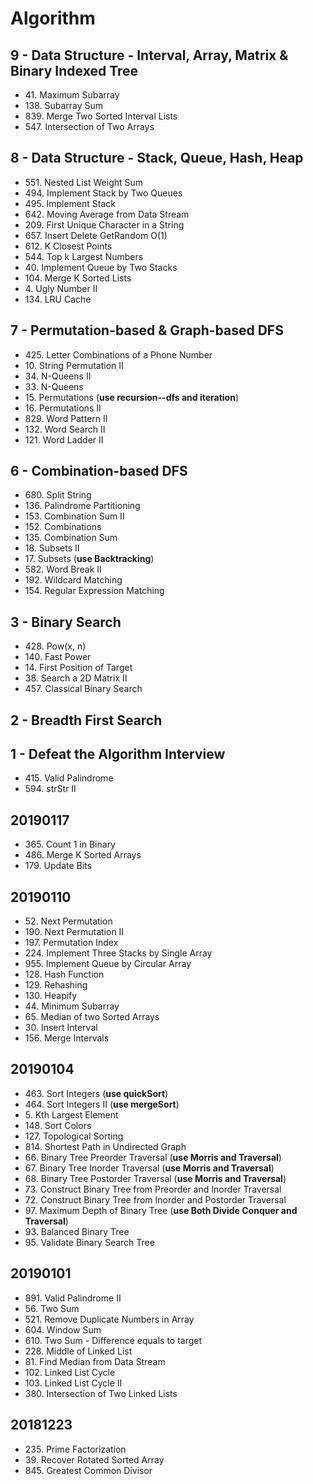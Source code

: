# Algorithm

## 9 - Data Structure - Interval, Array, Matrix & Binary Indexed Tree
* 41\. Maximum Subarray
* 138\. Subarray Sum
* 839\. Merge Two Sorted Interval Lists
* 547\. Intersection of Two Arrays

## 8 - Data Structure - Stack, Queue, Hash, Heap

* 551\. Nested List Weight Sum
* 494\. Implement Stack by Two Queues
* 495\. Implement Stack
* 642\. Moving Average from Data Stream
* 209\. First Unique Character in a String
* 657\. Insert Delete GetRandom O(1)
* 612\. K Closest Points
* 544\. Top k Largest Numbers
* 40\. Implement Queue by Two Stacks
* 104\. Merge K Sorted Lists
* 4\. Ugly Number II
* 134\. LRU Cache

## 7 - Permutation-based & Graph-based DFS

* 425\. Letter Combinations of a Phone Number
* 10\. String Permutation II
* 34\. N-Queens II
* 33\. N-Queens
* 15\. Permutations (**use recursion--dfs and iteration**)
* 16\. Permutations II
* 829\. Word Pattern II
* 132\. Word Search II
* 121\. Word Ladder II

## 6 - Combination-based DFS

* 680\. Split String
* 136\. Palindrome Partitioning
* 153\. Combination Sum II
* 152\. Combinations
* 135\. Combination Sum
* 18\. Subsets II
* 17\. Subsets (**use Backtracking**)
* 582\. Word Break II
* 192\. Wildcard Matching
* 154\. Regular Expression Matching

## 3 - Binary Search

* 428\. Pow(x, n)
* 140\. Fast Power
* 14\. First Position of Target
* 38\. Search a 2D Matrix II
* 457\. Classical Binary Search

## 2 - Breadth First Search

## 1 - Defeat the Algorithm Interview

* 415\. Valid Palindrome
* 594\. strStr II

## 20190117

* 365\. Count 1 in Binary
* 486\. Merge K Sorted Arrays
* 179\. Update Bits

## 20190110

* 52\. Next Permutation
* 190\. Next Permutation II
* 197\. Permutation Index
* 224\. Implement Three Stacks by Single Array
* 955\. Implement Queue by Circular Array
* 128\. Hash Function
* 129\. Rehashing
* 130\. Heapify
* 44\. Minimum Subarray
* 65\. Median of two Sorted Arrays
* 30\. Insert Interval
* 156\. Merge Intervals

## 20190104

* 463\. Sort Integers (**use quickSort**)
* 464\. Sort Integers II (**use mergeSort**)
* 5\. Kth Largest Element
* 148\. Sort Colors
* 127\. Topological Sorting
* 814\. Shortest Path in Undirected Graph
* 66\. Binary Tree Preorder Traversal (**use Morris and Traversal**)
* 67\. Binary Tree Inorder Traversal (**use Morris and Traversal**)
* 68\. Binary Tree Postorder Traversal (**use Morris and Traversal**)
* 73\. Construct Binary Tree from Preorder and Inorder Traversal
* 72\. Construct Binary Tree from Inorder and Postorder Traversal
* 97\. Maximum Depth of Binary Tree (**use Both Divide Conquer and Traversal**)
* 93\. Balanced Binary Tree
* 95\. Validate Binary Search Tree

## 20190101

* 891\. Valid Palindrome II
* 56\. Two Sum
* 521\. Remove Duplicate Numbers in Array
* 604\. Window Sum
* 610\. Two Sum - Difference equals to target
* 228\. Middle of Linked List
* 81\. Find Median from Data Stream
* 102\. Linked List Cycle
* 103\. Linked List Cycle II
* 380\. Intersection of Two Linked Lists

## 20181223

* 235\. Prime Factorization
* 39\. Recover Rotated Sorted Array
* 845\. Greatest Common Divisor

